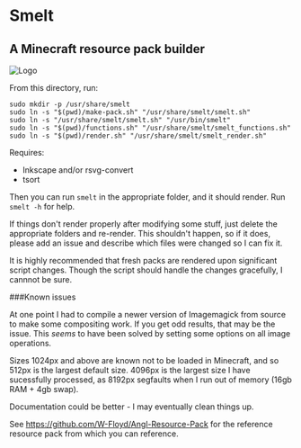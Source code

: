 # Smelt
## A Minecraft resource pack builder

![Logo](https://github.com/W-Floyd/smelt/raw/master/logo.png)

From this directory, run:

```
sudo mkdir -p /usr/share/smelt  
sudo ln -s "$(pwd)/make-pack.sh" "/usr/share/smelt/smelt.sh"  
sudo ln -s "/usr/share/smelt/smelt.sh" "/usr/bin/smelt"  
sudo ln -s "$(pwd)/functions.sh" "/usr/share/smelt/smelt_functions.sh"  
sudo ln -s "$(pwd)/render.sh" "/usr/share/smelt/smelt_render.sh"  
```

Requires:
* Inkscape and/or rsvg-convert
* tsort

Then you can run `smelt` in the appropriate folder, and it should render.
Run `smelt -h` for help. 

If things don't render properly after modifying some stuff, just delete the appropriate folders and re-render. This shouldn't happen, so if it does, please add an issue and describe which files were changed so I can fix it.

It is highly recommended that fresh packs are rendered upon significant script changes. Though the script should handle the changes gracefully, I cannnot be sure.

###Known issues

At one point I had to compile a newer version of Imagemagick from source to make some compositing work. If you get odd results, that may be the issue. This *seems* to have been solved by setting some options on all image operations.

Sizes 1024px and above are known not to be loaded in Minecraft, and so 512px is the largest default size. 4096px is the largest size I have sucessfully processed, as 8192px segfaults when I run out of memory (16gb RAM + 4gb swap).

Documentation could be better - I may eventually clean things up.

See https://github.com/W-Floyd/Angl-Resource-Pack for the reference resource pack from which you can reference.
